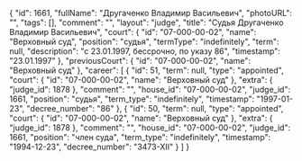 {
    "id": 1661,
    "fullName": "Другаченко Владимир Васильевич",
    "photoURL": "",
    "tags": [],
    "comment": "",
    "layout": "judge",
    "title": "Судья Другаченко Владимир Васильевич",
    "court": {
        "id": "07-000-00-02",
        "name": "Верховный суд",
        "position": "судья",
        "termType": "indefinitely",
        "term": null,
        "description": "c 23.01.1997, бессрочно, по указу 86",
        "timestamp": "23.01.1997"
    },
    "previousCourt": {
        "id": "07-000-00-02",
        "name": "Верховный суд"
    },
    "career": [
        {
            "id": 51,
            "term": null,
            "type": "appointed",
            "court": {
                "id": "07-000-00-02",
                "name": "Верховный суд"
            },
            "extra": {
                "judge_id": 1878
            },
            "comment": "",
            "house_id": "07-000-00-02",
            "judge_id": 1661,
            "position": "судья",
            "term_type": "indefinitely",
            "timestamp": "1997-01-23",
            "decree_number": "86"
        },
        {
            "id": 50,
            "term": null,
            "type": "appointed",
            "court": {
                "id": "07-000-00-02",
                "name": "Верховный суд"
            },
            "extra": {
                "judge_id": 1878
            },
            "comment": "",
            "house_id": "07-000-00-02",
            "judge_id": 1661,
            "position": "член суда",
            "term_type": "indefinitely",
            "timestamp": "1994-12-23",
            "decree_number": "3473-XII"
        }
    ]
}